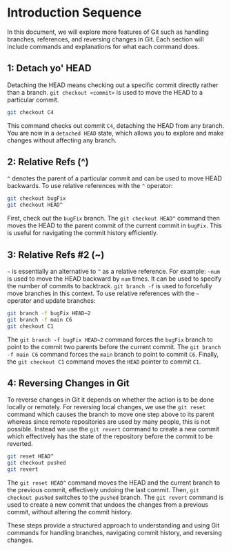 # Introduction Sequence
In this document, we will explore more features of Git such as handling branches, references, and reversing changes in Git. Each section will include commands and explanations for what each command does.

## 1: Detach yo' HEAD 
Detaching the HEAD means checking out a specific commit directly rather than a branch. `git checkout <commit>` is used to move the HEAD to a particular commit.
```sh
git checkout C4
```
This command checks out commit `C4`, detaching the HEAD from any branch. You are now in a `detached HEAD` state, which allows you to explore and make changes without affecting any branch.

## 2: Relative Refs (^)
`^` denotes the parent of a particular commit and can be used to move HEAD backwards. To use relative references with the `^` operator:
```sh
git checkout bugFix
git checkout HEAD^ 
```
First, check out the `bugFix` branch. The `git checkout HEAD^` command then moves the HEAD to the parent commit of the current commit in `bugFix`. This is useful for navigating the commit history efficiently.

## 3: Relative Refs #2 (~)
`~` is essentially an alternative to `^` as a relative reference. For example: `~num` is used to move the HEAD backward by `num` times.	It can be used to specify the number of commits to backtrack. `git branch -f` is used to forcefully move branches in this context. To use relative references with the `~` operator and update branches:
```sh
git branch -f bugFix HEAD~2
git branch -f main C6
git checkout C1
```
The `git branch -f bugFix HEAD~2` command forces the `bugFix` branch to point to the commit two parents before the current commit. The `git branch -f main C6` command forces the `main` branch to point to commit `C6`. Finally, the `git checkout C1` command moves the `HEAD` pointer to commit `C1`.

## 4: Reversing Changes in Git
To reverse changes in Git it depends on whether the action is to be done locally or remotely. For reversing local changes, we use the `git reset` command which causes the branch to move one step above to its parent whereas since remote repositories are used by many people, this is not possible. Instead we use the `git revert` command to create a new commit which effectively has the state of the repository before the commit to be reverted.
```sh
git reset HEAD^
git checkout pushed
git revert
```
The `git reset HEAD^` command moves the HEAD and the current branch to the previous commit, effectively undoing the last commit. Then, `git checkout pushed` switches to the `pushed` branch. The `git revert` command is used to create a new commit that undoes the changes from a previous commit, without altering the commit history.

These steps provide a structured approach to understanding and using Git commands for handling branches, navigating commit history, and reversing changes.